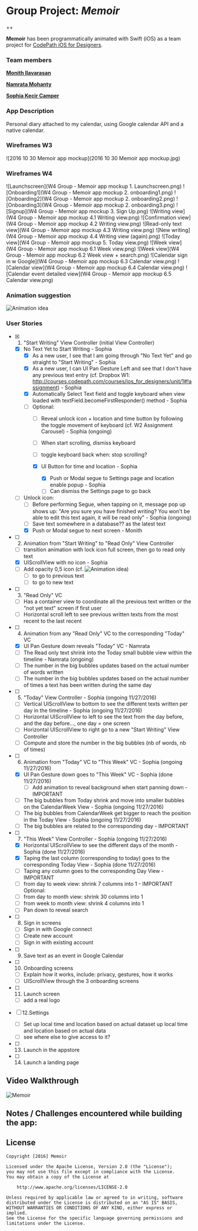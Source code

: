 # Group Project: *Memoir*
++


**Memoir** has been programmatically animated with Swift (iOS) as a team project for [CodePath iOS for Designers](http://codepath.com/iosfordesigners).


### Team members
[**Monith Ilavarasan**](https://github.com/Monith)

[**Namrata Mohanty**](https://github.com/nmohanty)

[**Sophia Kecir Camper**](https://github.com/sophiakc)


### App Description
Personal diary attached to my calendar, using Google calendar API and a native calendar.


### Wireframes W3
![2016 10 30 Memoir app mockup](2016 10 30 Memoir app mockup.jpg)

### Wireframes W4
![Launchscreen](W4 Group - Memoir app mockup 1. Launchscreen.png)
![Onboarding1](W4 Group - Memoir app mockup 2. onboarding1.png)
![Onboarding2](W4 Group - Memoir app mockup 2. onboarding2.png)
![Onboarding3](W4 Group - Memoir app mockup 2. onboarding3.png)
![Signup](W4 Group - Memoir app mockup 3. Sign Up.png)
![Writing view](W4 Group - Memoir app mockup 4.1 Writing view.png)
![Confirmation view](W4 Group - Memoir app mockup 4.2 Writing view.png)
![Read-only text view](W4 Group - Memoir app mockup 4.3 Writing view.png)
![New writing](W4 Group - Memoir app mockup 4.4 Writing view (again).png)
![Today view](W4 Group - Memoir app mockup 5. Today view.png)
![Week view](W4 Group - Memoir app mockup 6.1 Week view.png)
![Week view](W4 Group - Memoir app mockup 6.2 Week view + search.png)
![Calendar sign in w Google](W4 Group - Memoir app mockup 6.3 Calendar view.png)
![Calendar view](W4 Group - Memoir app mockup 6.4 Calendar view.png)
![Calendar event detailed view](W4 Group - Memoir app mockup 6.5 Calendar view.png)

### Animation suggestion

![Animation idea](animationidea.jpg)


### User Stories
* [X] 1. "Start Writing" View Controller (initial View Controller)
    * [X] No Text Yet to Start Writing - Sophia
        * [X] As a new user, I see that I am going through "No Text Yet" and go straight to "Start Writing" - Sophia
        * [X] As a new user, I can UI Pan Gesture Left and see that I don't have any previous text entry (cf. Dropbox W1: http://courses.codepath.com/courses/ios_for_designers/unit/1#!assignment) - Sophia
        * [X] Automatically Select Text field and toggle keyboard when view loaded with textField.becomeFirstResponder() method - Sophia
        * [ ] Optional:
            * [ ] Reveal unlock icon + location and time button by following the toggle movement of keyboard (cf. W2 Assignment Carousel) - Sophia (ongoing)
            * [ ] When start scrolling, dismiss keyboard 
            * [ ] toggle keyboard back when: stop scrolling?
    
            * [X] UI Button for time and location - Sophia
                * [X] Push or Modal segue to Settings page and location enable popup - Sophia
                * [ ] Can dismiss the Settings page to go back
    
    * [ ] Unlock icon: 
        * [ ] Before performing Segue, when tapping on it, message pop up shows up: "Are you sure you have finished writing? You won't be able to edit this text again, it will be read only" - Sophia (ongoing)
        * [ ] Save text somewhere in a database?? as the latest text
        * [X] Push or Modal segue to next screen - Monith

* [ ] 2. Animation from "Start Writing" to "Read Only" View Controller
    * [ ] transition animation with lock icon full screen, then go to read only text
    * [X] UIScrollView with no icon - Sophia
    * [ ] Add opacity 0,5 icon (cf. ![Animation idea](animationidea.jpg))
    	* [ ] to go to previous text
    	* [ ] to go to new text

* [ ] 3. "Read Only" VC
    * [ ] Has a container view to coordinate all the previous text written or the "not yet text" screen if first user
    * [ ] Horizontal scroll left to see previous written texts from the most recent to the last recent

* [ ] 4. Animation from any "Read Only" VC to the corresponding "Today" VC
    * [X] UI Pan Gesture down reveals "Today" VC - Namrata
    * [ ] The Read only text shrink into the Today small bubble view within the timeline - Namrata (ongoing)
    * [ ] The number in the big bubbles updates based on the actual number of words written
    * [ ] The number in the big bubbles updates based on the actual number of times a text has been written during the same day

* [ ] 5. "Today" View Controller - Sophia (ongoing 11/27/2016)
    * [ ] Vertical UIScrollView to bottom to see the different texts written per day in the timeline - Sophia (ongoing 11/27/2016)
    * [ ] Horizontal UIScrollView to left to see the text from the day before, and the day before..., one day = one screen
    * [ ] Horizontal UIScrollView to right go to a new "Start Writing" View Controller
    * [ ] Compute and store the number in the big bubbles (nb of words, nb of times)
 
* [ ] 6. Animation from "Today" VC to "This Week" VC - Sophia (ongoing 11/27/2016)
	* [X] UI Pan Gesture down goes to "This Week" VC - Sophia (done 11/27/2016)
		* [ ] Add animation to reveal background when start panning down - IMPORTANT
	* [ ] The big bubbles from Today shrink and move into smaller bubbles on the CalendarWeek View - Sophia (ongoing 11/27/2016) 
	* [ ] The big bubbles from CalendarWeek get bigger to reach the position in the Today View - Sophia (ongoing 11/27/2016) 
	* [ ] The big bubbles are related to the corresponding day - IMPORTANT
	
* [ ] 7. "This Week" View Controller - Sophia (ongoing 11/27/2016)
	* [X] Horizontal UIScrollView to see the different days of the month - Sophia (done 11/27/2016)
    * [X] Taping the last column (corresponding to today) goes to the corresponding Today View - Sophia (done 11/27/2016)
    * [ ] Taping any column goes to the corresponding Day View - IMPORTANT
    * [ ] from day to week view: shrink 7 columns into 1 - IMPORTANT
    Optional:
    * [ ] from day to month view: shrink 30 columns into 1
    * [ ] from week to month view: shrink 4 columns into 1
    * [ ] Pan down to reveal search

* [ ] 8. Sign in screens
	* [ ] Sign in with Google connect
	* [ ] Create new account
	* [ ] Sign in with existing account

* [ ] 9. Save text as an event in Google Calendar

* [ ] 10. Onboarding screens
    * [ ] Explain how it works, include: privacy, gestures, how it works
    * [ ] UIScrollView through the 3 onboarding screens

* [ ] 11. Launch screen
	* [ ] add a real logo

* [ ] 12.Settings
    * [ ] Set up local time and location based on actual dataset up local time and location based on actual data
    * [ ] see where else to give access to it?

* [ ] 13. Launch in the appstore

* [ ] 14. Launch a landing page









## Video Walkthrough

![Memoir](Memoir.gif)



## Notes / Challenges encountered while building the app:




## License

    Copyright [2016] Memoir

    Licensed under the Apache License, Version 2.0 (the "License");
    you may not use this file except in compliance with the License.
    You may obtain a copy of the License at

        http://www.apache.org/licenses/LICENSE-2.0

    Unless required by applicable law or agreed to in writing, software
    distributed under the License is distributed on an "AS IS" BASIS,
    WITHOUT WARRANTIES OR CONDITIONS OF ANY KIND, either express or implied.
    See the License for the specific language governing permissions and
    limitations under the License.

